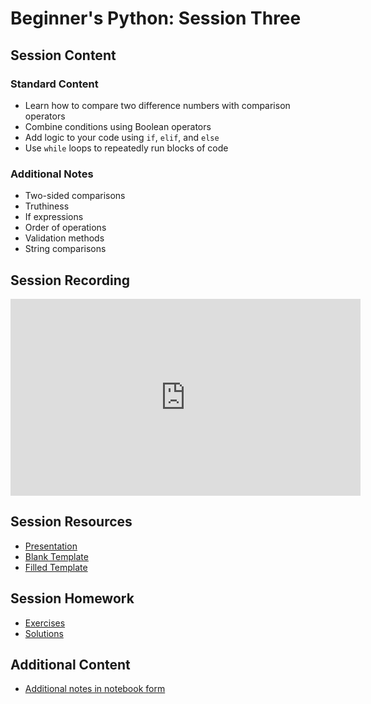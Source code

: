 # Beginner's Python: Session Three

## Session Content

### Standard Content
* Learn how to compare two difference numbers with comparison operators
* Combine conditions using Boolean operators
* Add logic to your code using `if`, `elif`, and `else`
* Use `while` loops to repeatedly run blocks of code

### Additional Notes
* Two-sided comparisons	
* Truthiness	
* If expressions	
* Order of operations	
* Validation methods	
* String comparisons	

## Session Recording

<iframe width="560" height="315" src="https://www.youtube.com/embed/PgJxwWhJWkk" frameborder="0" allow="accelerometer; autoplay; clipboard-write; encrypted-media; gyroscope; picture-in-picture" allowfullscreen></iframe>

## Session Resources

- [Presentation](https://github.com/warwickdatasciencesociety/beginners-python/blob/master/session-three/session_three_presentation.pptx?raw=true)
- [Blank Template](https://colab.research.google.com/github/warwickdatasciencesociety/beginners-python/blob/master/session-three/session_three_blank_template.ipynb)
- [Filled Template](https://colab.research.google.com/github/warwickdatasciencesociety/beginners-python/blob/master/session-three/session_three_filled_template.ipynb)

## Session Homework

- [Exercises](https://colab.research.google.com/github/warwickdatasciencesociety/beginners-python/blob/master/session-three/session_three_exercises.ipynb)
- [Solutions](https://colab.research.google.com/github/warwickdatasciencesociety/beginners-python/blob/master/session-three/session_three_solutions.ipynb)

## Additional Content

- [Additional notes in notebook form](https://colab.research.google.com/github/warwickdatasciencesociety/beginners-python/blob/master/session-three/session_three_additional_content.ipynb)

